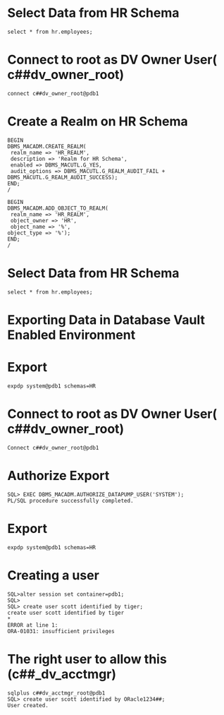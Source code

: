 # Select Data from HR Schema
```
select * from hr.employees;
```
# Connect to root as DV Owner User( c##dv_owner_root)
```
connect c##dv_owner_root@pdb1
```
# Create a Realm on HR Schema
```
BEGIN
DBMS_MACADM.CREATE_REALM(
 realm_name => 'HR_REALM',
 description => 'Realm for HR Schema',
 enabled => DBMS_MACUTL.G_YES,
 audit_options => DBMS_MACUTL.G_REALM_AUDIT_FAIL +
DBMS_MACUTL.G_REALM_AUDIT_SUCCESS);
END;
/

BEGIN
DBMS_MACADM.ADD_OBJECT_TO_REALM(
 realm_name => 'HR_REALM',
 object_owner => 'HR',
 object_name => '%',
object_type => '%');
END;
/
```
# Select Data from HR Schema
```
select * from hr.employees;
```


# Exporting Data in Database Vault Enabled Environment
# Export 
```
expdp system@pdb1 schemas=HR
```

# Connect to root as DV Owner User( c##dv_owner_root)
```
Connect c##dv_owner_root@pdb1
```

# Authorize Export 
```
SQL> EXEC DBMS_MACADM.AUTHORIZE_DATAPUMP_USER('SYSTEM');
PL/SQL procedure successfully completed.
```

# Export 
```
expdp system@pdb1 schemas=HR
```

# Creating a user
```
SQL>alter session set container=pdb1;
SQL>
SQL> create user scott identified by tiger;
create user scott identified by tiger
*
ERROR at line 1:
ORA-01031: insufficient privileges
```

# The right user to allow this (c##_dv_acctmgr)
```
sqlplus c##dv_acctmgr_root@pdb1
SQL> create user scott identified by ORacle1234##;
User created.
```

